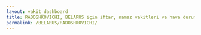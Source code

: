 ```yaml
---
layout: vakit_dashboard
title: RADOSHKOVICHI, BELARUS için iftar, namaz vakitleri ve hava durumu - ilçe/eyalet seç
permalink: /BELARUS/RADOSHKOVICHI/
---
```


<script type="text/javascript">
  var GLOBAL_COUNTRY = 'BELARUS';
  var GLOBAL_CITY = 'RADOSHKOVICHI';
  var GLOBAL_STATE = '';
  var lat = 72;
  var lon = 21;
</script>
